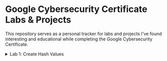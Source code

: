 # Google Cybersecurity Certificate Labs & Projects

This repository serves as a personal tracker for labs and projects I've found interesting and educational while completing the Google Cybersecurity Certificate.

<details>
<summary>Lab 1: Create Hash Values</summary>

*Details of this project can be found in the repository under the same file name*

### Overview
In this lab, I explored file hashing and comparison by performing the following steps:

1. **File Inspection**  
   - Examined the home directory for two files and displayed their contents.  
   - Observation: Both files have identical contents.  
     ![File Contents](https://github.com/user-attachments/assets/a9e0b367-ffa5-4fa7-93c3-01bfa492fe28)

2. **Hash Generation**  
   - Used the `sha256sum` hashing algorithm to generate hashes for each file.  
   - Stored the results in `file1hash.txt` and `file2hash.txt`.  
   - Observation: Despite identical file contents, the hash outputs are completely different.  
     ![Hash Output](https://github.com/user-attachments/assets/891041a2-5e6d-4a21-9578-059bc0cd73ed)

3. **Hash Comparison**  
   - Utilized the `cmp` command to compare the hashes byte-by-byte:  
     ```bash
     analyst@df6a534a0ea1:~$ cmp file1hash file2hash 
     file1hash file2hash differ: char 1, line 1

Result: Through this command I notice that the hashes are diffrent at first character in the first line.
</details>
